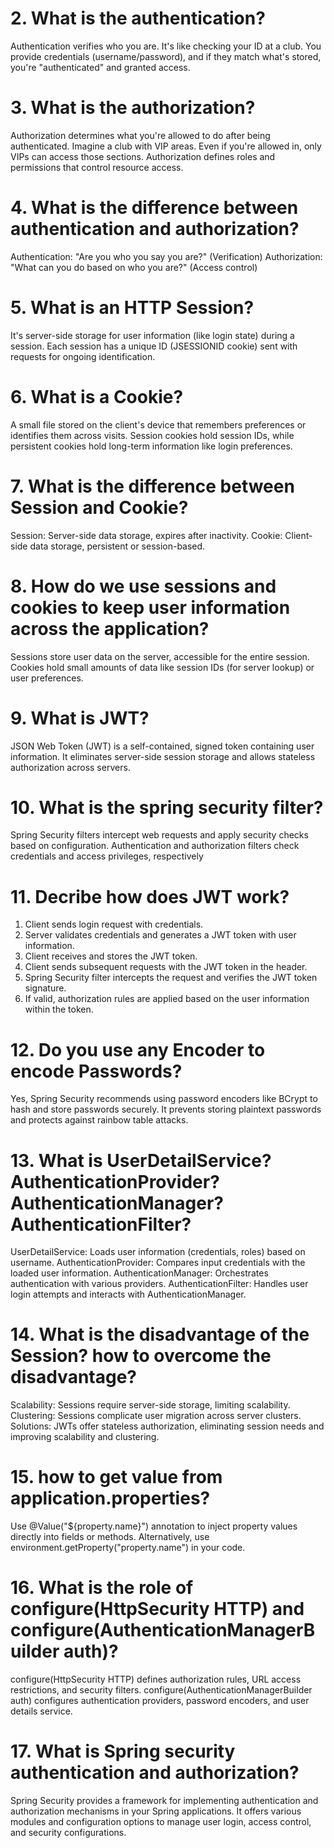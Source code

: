 # 2. What is the authentication?

Authentication verifies who you are. It's like checking your ID at a club. You provide credentials (username/password), and if they match what's stored, you're "authenticated" and granted access.

# 3. What is the authorization?

Authorization determines what you're allowed to do after being authenticated. Imagine a club with VIP areas. Even if you're allowed in, only VIPs can access those sections. Authorization defines roles and permissions that control resource access.

# 4. What is the difference between authentication and authorization?

Authentication: "Are you who you say you are?" (Verification)
Authorization: "What can you do based on who you are?" (Access control)

# 5. What is an HTTP Session?

It's server-side storage for user information (like login state) during a session. Each session has a unique ID (JSESSIONID cookie) sent with requests for ongoing identification.

# 6. What is a Cookie?

A small file stored on the client's device that remembers preferences or identifies them across visits. Session cookies hold session IDs, while persistent cookies hold long-term information like login preferences.

# 7. What is the difference between Session and Cookie?

Session: Server-side data storage, expires after inactivity.
Cookie: Client-side data storage, persistent or session-based.

# 8. How do we use sessions and cookies to keep user information across the application?

Sessions store user data on the server, accessible for the entire session.
Cookies hold small amounts of data like session IDs (for server lookup) or user preferences.

# 9. What is JWT?

JSON Web Token (JWT) is a self-contained, signed token containing user information. It eliminates server-side session storage and allows stateless authorization across servers.

# 10. What is the spring security filter?

Spring Security filters intercept web requests and apply security checks based on configuration. Authentication and authorization filters check credentials and access privileges, respectively

# 11. Decribe how does JWT work?

1. Client sends login request with credentials.
2. Server validates credentials and generates a JWT token with user information.
3. Client receives and stores the JWT token.
4. Client sends subsequent requests with the JWT token in the header.
5. Spring Security filter intercepts the request and verifies the JWT token signature.
6. If valid, authorization rules are applied based on the user information within the token.

# 12. Do you use any Encoder to encode Passwords?

Yes, Spring Security recommends using password encoders like BCrypt to hash and store passwords securely. It prevents storing plaintext passwords and protects against rainbow table attacks.

# 13. What is UserDetailService? AuthenticationProvider? AuthenticationManager? AuthenticationFilter?

UserDetailService: Loads user information (credentials, roles) based on username.
AuthenticationProvider: Compares input credentials with the loaded user information.
AuthenticationManager: Orchestrates authentication with various providers.
AuthenticationFilter: Handles user login attempts and interacts with AuthenticationManager.

# 14. What is the disadvantage of the Session? how to overcome the disadvantage?

Scalability: Sessions require server-side storage, limiting scalability.
Clustering: Sessions complicate user migration across server clusters.
Solutions: JWTs offer stateless authorization, eliminating session needs and improving scalability and clustering.

# 15. how to get value from application.properties?

Use @Value("${property.name}") annotation to inject property values directly into fields or methods. Alternatively, use environment.getProperty("property.name") in your code.

# 16. What is the role of configure(HttpSecurity HTTP) and configure(AuthenticationManagerBuilder auth)?

configure(HttpSecurity HTTP) defines authorization rules, URL access restrictions, and security filters.
configure(AuthenticationManagerBuilder auth) configures authentication providers, password encoders, and user details service.

# 17. What is Spring security authentication and authorization?

Spring Security provides a framework for implementing authentication and authorization mechanisms in your Spring applications. It offers various modules and configuration options to manage user login, access control, and security configurations.
